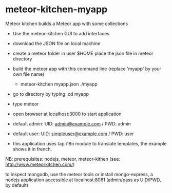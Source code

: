 # meteor-kitchen-myapp
Meteor kitchen builds a Meteor app with some collections

- Use the meteor-kitchen GUI to add interfaces
- download the JSON file on local machine
- create a meteor folder in user $HOME place the json file in meteor directory
- build the meteor app with this command line (replace 'myapp' by your own file name)
    -    meteor-kitchen myapp.json ./myapp
- go to directory by typing: cd myapp
- type meteor
- open browser at localhost:3000 to start application

- default admin: UID: admin@example.com / PWD: admin
- default user: UID: simpleuser@example.com / PWD: user
- this application uses tap:i18n module to translate templates, the example shows it in french.

NB: prerequisites: nodejs, meteor, meteor-kithen (see: http://www.meteorkitchen.com/)



to inspect mongodb, use the meteor tools or install mongo-express, a nodejs application accessible at 
localhost:8081 (admin/pass as UID/PWD, by default)

